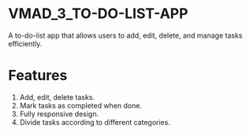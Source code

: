 # VMAD_3_TO-DO-LIST-APP
A to-do-list app that allows users to add, edit, delete, and manage tasks efficiently.

# Features
1. Add, edit, delete tasks.
2. Mark tasks as completed when done.
3. Fully responsive design.
4. Divide tasks according to different categories.
